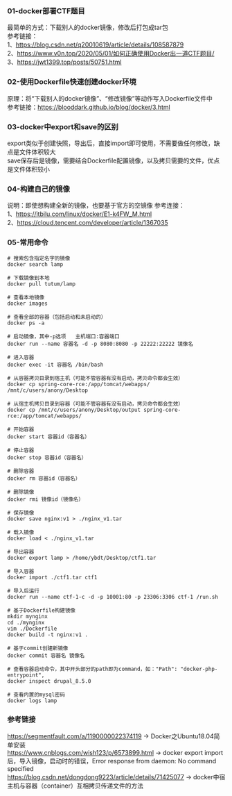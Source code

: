 ### 01-docker部署CTF题目
最简单的方式：下载别人的docker镜像，修改后打包成tar包  
参考链接：  
1、https://blog.csdn.net/q20010619/article/details/108587879  
2、https://www.v0n.top/2020/05/01/如何正确使用Docker出一道CTF题目/  
3、https://jwt1399.top/posts/50751.html  

### 02-使用Dockerfile快速创建docker环境
原理：将“下载别人的docker镜像”、“修改镜像”等动作写入Dockerfile文件中  
参考链接：https://blooddark.github.io/blog/docker/3.html  

### 03-docker中export和save的区别
export类似于创建快照，导出后，直接import即可使用，不需要做任何修改，缺点是文件体积较大  
save保存后是镜像，需要结合Dockerfile配置镜像，以及拷贝需要的文件，优点是文件体积较小  

### 04-构建自己的镜像
说明：即使想构建全新的镜像，也要基于官方的空镜像
参考连接：  
1、https://itbilu.com/linux/docker/E1-k4FW_M.html  
2、https://cloud.tencent.com/developer/article/1367035  

### 05-常用命令
```
# 搜索包含指定名字的镜像
docker search lamp

# 下载镜像到本地
docker pull tutum/lamp

# 查看本地镜像
docker images

# 查看全部的容器（包括启动和未启动的）
docker ps -a

# 启动镜像，其中-p选项   主机端口:容器端口
docker run --name 容器名 -d -p 8080:8080 -p 22222:22222 镜像名

# 进入容器
docker exec -it 容器名 /bin/bash

# 从容器拷贝目录到宿主机（可能不管容器有没有启动，拷贝命令都会生效）
docker cp spring-core-rce:/app/tomcat/webapps/ /mnt/c/users/anony/Desktop

# 从宿主机拷贝目录到容器（可能不管容器有没有启动，拷贝命令都会生效）
docker cp /mnt/c/users/anony/Desktop/output spring-core-rce:/app/tomcat/webapps/

# 开始容器
docker start 容器id（容器名）

# 停止容器
docker stop 容器id（容器名）

# 删除容器
docker rm 容器id（容器名）

# 删除镜像
docker rmi 镜像id（镜像名）

# 保存镜像
docker save nginx:v1 > ./nginx_v1.tar

# 载入镜像
docker load < ./nginx_v1.tar

# 导出容器
docker export lamp > /home/ybdt/Desktop/ctf1.tar

# 导入容器
docker import ./ctf1.tar ctf1

# 导入后运行
docker run --name ctf-1-c -d -p 10001:80 -p 23306:3306 ctf-1 /run.sh

# 基于Dockerfile构建镜像
mkdir mynginx
cd ./mynginx
vim ./Dockerfile
docker build -t nginx:v1 .

# 基于commit创建新镜像
docker commit 容器名 镜像名

# 查看容器启动命令，其中开头部分的path即为command，如："Path": "docker-php-entrypoint",
docker inspect drupal_8.5.0

# 查看内置的mysql密码
docker logs lamp
```
### 参考链接
https://segmentfault.com/a/1190000022374119 -> Docker之Ubuntu18.04简单安装  
https://www.cnblogs.com/wish123/p/6573899.html -> docker export import后，导入镜像，启动时的错误，Error response from daemon: No command specified  
https://blog.csdn.net/dongdong9223/article/details/71425077 -> docker中宿主机与容器（container）互相拷贝传递文件的方法
